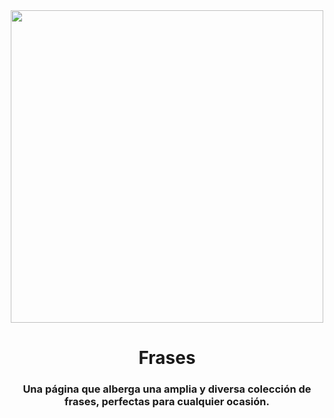 <div align="center">
<img src="[https://i.pinimg.com/originals/c6/33/c2/c633c20ede82f0e0ced7d570dbe3a1f3.gif](https://media.discordapp.net/attachments/1248702845419651264/1279204443560218695/imagen.png?ex=66d39779&is=66d245f9&hm=4bb11a124c0176cf01f689e139bf9c04be053a9d4352d284ffe89cfcc766b31e&=&format=webp&quality=lossless&width=883&height=442)" width="500" />
 </div>
 
<h1 align="center">Frases</h1>
<h3 align="center">Una página que alberga una amplia y diversa colección de frases, perfectas para cualquier ocasión.</h3>
